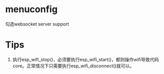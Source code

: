 # menuconfig
勾选websocket server support

# Tips
1. 执行esp_wifi_stop()，必须要执行esp_wifi_start()，都则操作wifi导致代码core。正常情况下只需要执行esp_wifi_disconnect()就可以。